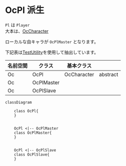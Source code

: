 OcPl 派生
========================

`Pl` は `Player`  
大本は、[OcCharacter](OcCharacter.md)  

ローカルな自キャラが `OcPlMaster` となります。  


下記表は[TestUtility](../TestUtility/README.md)を使用して抽出しています。  




| 名前空間 | クラス     | 基本クラス   |       |  
|----------|------------|--------------|-------|  
| Oc | OcPl  | OcCharacter    | abstract  |  
| Oc | OcPlMaster  |     |   |  
| Oc | OcPlSlave  |     |   |  

```mermaid
classDiagram

	class OcPl{
	}


	OcPl <|-- OcPlMaster
	class OcPlMaster{
	}


	OcPl <|-- OcPlSlave
	class OcPlSlave{
	}

```

